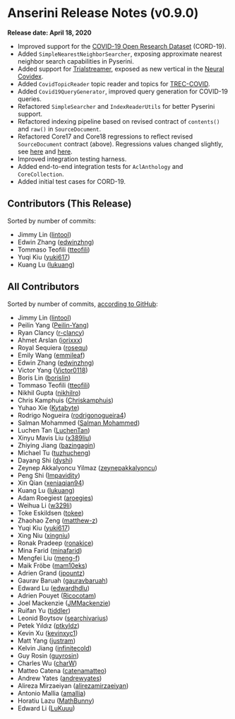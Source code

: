 # Anserini Release Notes (v0.9.0)

**Release date: April 18, 2020**

+ Improved support for the [COVID-19 Open Research Dataset](https://pages.semanticscholar.org/coronavirus-research) (CORD-19).
+ Added `SimpleNearestNeighborSearcher`, exposing approximate nearest neighbor search capabilities in Pyserini.
+ Added support for [Trialstreamer](https://trialstreamer.robotreviewer.net/), exposed as new vertical in the [Neural Covidex](http://covidex.ai/).
+ Added `CovidTopicReader` topic reader and topics for [TREC-COVID](https://ir.nist.gov/covidSubmit/).
+ Added `Covid19QueryGenerator`, improved query generation for COVID-19 queries.
+ Refactored `SimpleSearcher` and `IndexReaderUtils` for better Pyserini support.
+ Refactored indexing pipeline based on revised contract of `contents()` and `raw()` in `SourceDocument`.
+ Refactored Core17 and Core18 regressions to reflect revised `SourceDocument` contract (above). Regressions values changed slightly, see [here](https://github.com/castorini/anserini/blob/master/docs/regressions-log.md#april-7-2020) and [here](https://github.com/castorini/anserini/blob/master/docs/regressions-log.md#april-12-2020).
+ Improved integration testing harness.
+ Added end-to-end integration tests for `AclAnthology` and `CoreCollection`.
+ Added initial test cases for CORD-19.

## Contributors (This Release)

Sorted by number of commits:

+ Jimmy Lin ([lintool](https://github.com/lintool))
+ Edwin Zhang ([edwinzhng](https://github.com/edwinzhng))
+ Tommaso Teofili ([tteofili](https://github.com/tteofili))
+ Yuqi Kiu ([yuki617](https://github.com/yuki617))
+ Kuang Lu ([lukuang](https://github.com/lukuang))

## All Contributors

Sorted by number of commits, [according to GitHub](https://github.com/castorini/Anserini/graphs/contributors):

+ Jimmy Lin ([lintool](https://github.com/lintool))
+ Peilin Yang ([Peilin-Yang](https://github.com/Peilin-Yang))
+ Ryan Clancy ([r-clancy](https://github.com/r-clancy))
+ Ahmet Arslan ([iorixxx](https://github.com/iorixxx))
+ Royal Sequiera ([rosequ](https://github.com/rosequ))
+ Emily Wang ([emmileaf](https://github.com/emmileaf))
+ Edwin Zhang ([edwinzhng](https://github.com/edwinzhng))
+ Victor Yang ([Victor0118](https://github.com/Victor0118))
+ Boris Lin ([borislin](https://github.com/borislin))
+ Tommaso Teofili ([tteofili](https://github.com/tteofili))
+ Nikhil Gupta ([nikhilro](https://github.com/nikhilro))
+ Chris Kamphuis ([Chriskamphuis](https://github.com/Chriskamphuis))
+ Yuhao Xie ([Kytabyte](https://github.com/Kytabyte))
+ Rodrigo Nogueira ([rodrigonogueira4](https://github.com/rodrigonogueira4))
+ Salman Mohammed ([Salman Mohammed](https://github.com/salman1993))
+ Luchen Tan ([LuchenTan](https://github.com/LuchenTan))
+ Xinyu Mavis Liu ([x389liu](https://github.com/x389liu))
+ Zhiying Jiang ([bazingagin](https://github.com/bazingagin))
+ Michael Tu ([tuzhucheng](https://github.com/tuzhucheng))
+ Dayang Shi ([dyshi](https://github.com/dyshi))
+ Zeynep Akkalyoncu Yilmaz ([zeynepakkalyoncu](https://github.com/zeynepakkalyoncu))
+ Peng Shi ([Impavidity](https://github.com/Impavidity))
+ Xin Qian ([xeniaqian94](https://github.com/xeniaqian94))
+ Kuang Lu ([lukuang](https://github.com/lukuang))
+ Adam Roegiest ([aroegies](https://github.com/aroegies))
+ Weihua Li ([w329li](https://github.com/w329li))
+ Toke Eskildsen ([tokee](https://github.com/tokee))
+ Zhaohao Zeng ([matthew-z](https://github.com/matthew-z))
+ Yuqi Kiu ([yuki617](https://github.com/yuki617))
+ Xing Niu ([xingniu](https://github.com/xingniu))
+ Ronak Pradeep ([ronakice](https://github.com/ronakice))
+ Mina Farid ([minafarid](https://github.com/minafarid))
+ Mengfei Liu ([meng-f](https://github.com/meng-f))
+ Maik Fröbe ([mam10eks](https://github.com/mam10eks))
+ Adrien Grand ([jpountz](https://github.com/jpountz))
+ Gaurav Baruah ([gauravbaruah](https://github.com/gauravbaruah))
+ Edward Lu ([edwardhdlu](https://github.com/edwardhdlu))
+ Adrien Pouyet ([Ricocotam](https://github.com/Ricocotam))
+ Joel Mackenzie ([JMMackenzie](https://github.com/JMMackenzie))
+ Ruifan Yu ([tiddler](https://github.com/tiddler))
+ Leonid Boytsov ([searchivarius](https://github.com/searchivarius))
+ Petek Yıldız ([ptkyldz](https://github.com/ptkyldz))
+ Kevin Xu ([kevinxyc1](https://github.com/kevinxyc1))
+ Matt Yang ([justram](https://github.com/justram))
+ Kelvin Jiang ([infinitecold](https://github.com/infinitecold))
+ Guy Rosin ([guyrosin](https://github.com/guyrosin))
+ Charles Wu ([charW](https://github.com/charW))
+ Matteo Catena ([catenamatteo](https://github.com/catenamatteo))
+ Andrew Yates ([andrewyates](https://github.com/andrewyates))
+ Alireza Mirzaeiyan ([alirezamirzaeiyan](https://github.com/alirezamirzaeiyan))
+ Antonio Mallia ([amallia](https://github.com/amallia))
+ Horatiu Lazu ([MathBunny](https://github.com/MathBunny))
+ Edward Li ([LuKuuu](https://github.com/LuKuuu))

